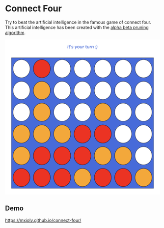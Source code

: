 # Connect Four

Try to beat the artificial intelligence in the famous game of connect four. This artificial intelligence has been created with the [alpha beta pruning algorithm](https://en.wikipedia.org/wiki/Alpha%E2%80%93beta_pruning).

![screenshot of the game](./screenshot.png)

## Demo

https://mxjoly.github.io/connect-four/
